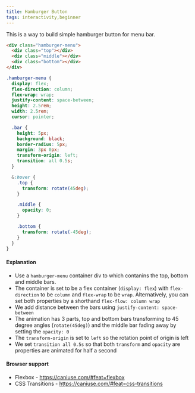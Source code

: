 ```yaml
---
title: Hamburger Button
tags: interactivity,beginner
---
```


This is a way to build simple hamburger button for menu bar.

```html
<div class="hamburger-menu">
  <div class="top"></div>
  <div class="middle"></div>
  <div class="bottom"></div>
</div>
```

```css
.hamburger-menu {
  display: flex;
  flex-direction: column;
  flex-wrap: wrap;
  justify-content: space-between;
  height: 2.5rem;
  width: 2.5rem;
  cursor: pointer;

  .bar {
    height: 5px;
    background: black;
    border-radius: 5px;
    margin: 3px 0px;
    transform-origin: left;
    transition: all 0.5s;
  }

  &:hover {
    .top {
      transform: rotate(45deg);
    }

    .middle {
      opacity: 0;
    }

    .bottom {
      transform: rotate(-45deg);
    }
  }
}
```

#### Explanation

- Use a `hamburger-menu` container div to which contanins the top, bottom and middle bars.
- The container is set to be a flex container (`display: flex`) with `flex-direction` to be `column` and `flex-wrap` to be `wrap`.
  Alternatively, you can set both properties by a shorthand `flex-flow: column wrap`
- We add distance between the bars using `justify-content: space-between`
- The animation has 3 parts, top and bottom bars transforming to 45 degree angles (`rotate(45deg)`) and the middle bar fading away by setting the `opacity: 0`
- The `transform-origin` is set to `left` so the rotation point of origin is left
- We set `transition all 0.5s` so that both `transform` and `opacity` are properties are animated for half a second

#### Browser support

- Flexbox - https://caniuse.com/#feat=flexbox
- CSS Transitions - https://caniuse.com/#feat=css-transitions
